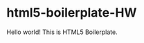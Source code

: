 # html5-boilerplate-HW
<!doctype html> <!--this is used to inform a website that the document is a html documeent-->
<html class="no-js" lang=""> <!-- no-js replaces js when modernizer runs and allows different css rules which depends on javascript. lang is used to set the primary language for the html code  -->

<head> <!-- is a container for a metadata, placed between <html> and <body> this about how the html document will be run -->
  <meta charset="utf-8"><!--  is used to specify the character encoding for the html document. UTF-8 specifies the character encoding for the unicode -->
  <title></title> <!-- defines the title of a html document, provides a title for search engine for the website -->
  <meta name="description" content=""> <!-- describes and summarizes the contents of the page, makes it easier for the user and search engines to understand the purpose of the website. -->
  <meta name="viewport" content="width=device-width, initial-scale=1"> <!-- sets the width of the viewpoint to make sure it matches the width of the device. initial-scale=1 sets the initial zoom level when you visit the page -->

  <link rel="manifest" href="site.webmanifest"> <!-- A JSON file that tells the browser about the web application and how it should behave when installed on users mobile drive or desktop -->
  <link rel="apple-touch-icon" href="icon.png"> <!-- makes website look appealing and functional to IOS users -->
  <!-- Place favicon.ico in the root directory -->

  <link rel="stylesheet" href="css/normalize.css"> <!-- specifies the relationship between the html file and the normalize.css,  the relationship being stylesheet -->
  <link rel="stylesheet" href="css/main.css"> <!-- specifies the relationship between the html file and the main.css, the relationship being stylesheet -->

  <meta name="theme-color" content="#fafafa"> <!-- checks if a single theme-color is specified in the <head>, the cole of the header bar/background color -->
</head>

<body> <!-- defines the document body,contains all the contents of the html documents(text,hyperlinks,images,tables) -->
  <!--[if IE]>
    <p class="browserupgrade">You are using an <strong>outdated</strong> browser. Please <a href="https://browsehappy.com/">upgrade your browser</a> to improve your experience and security.</p>
  <![endif]-->

  <!-- Add your site or application content here -->
  <p>Hello world! This is HTML5 Boilerplate.</p> <!-- represents  a paragraph and the majority of the website content can be find in this line of code --> 
  <script src="js/vendor/modernizr-{{MODERNIZR_VERSION}}.min.js"></script> <!-- modernizr is a javascript library that detects hmtl5 and css features in the web browse --> 
   <script src="https://code.jquery.com/jquery-{{JQUERY_VERSION}}.min.js" integrity="{{JQUERY_SRI_HASH}}" crossorigin="anonymous"></script>
  <script>window.jQuery || document.write('<script src="js/vendor/jquery-{{JQUERY_VERSION}}.min.js"><\/script>')</script>
  <script src="js/plugins.js"></script>
  <script src="js/main.js"></script>

  <!-- Google Analytics: change UA-XXXXX-Y to be your site's ID. -->
  <script>
    window.ga = function () { ga.q.push(arguments) }; ga.q = []; ga.l = +new Date;
    ga('create', 'UA-XXXXX-Y', 'auto'); ga('set','transport','beacon'); ga('send', 'pageview')
  </script>
  <script src="https://www.google-analytics.com/analytics.js" async></script>
</body>

</html>
